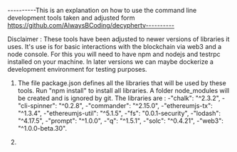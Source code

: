 
----------This is an explanation on how to use the command line development tools taken and adjusted form https://github.com/AlwaysBCoding/decyphertv----------

Disclaimer : These tools have been adjusted to newer versions of libraries it uses. It's use is for basic interactions with the blockchain via web3 and a node console. For this you will need to have npm and 			nodejs and testrpc installed on your machine. In later versions we can maybe dockerize a development environment for testing purposes.

1. The file package.json defines all the libraries that will be used by these tools. Run "npm install" to install all libraries. A folder node_modules will be created and is ignored by git. The libraries are :
	-"chalk": "^2.3.2",
    	-"cli-spinner": "^0.2.8",
    	-"commander": "^2.15.0",
    	-"ethereumjs-tx": "^1.3.4",
    	-"ethereumjs-util": "^5.1.5",
    	-"fs": "0.0.1-security",
    	-"lodash": "^4.17.5",
    	-"prompt": "^1.0.0",
    	-"q": "^1.5.1",
    	-"solc": "^0.4.21",
    	-"web3": "^1.0.0-beta.30".


2.
